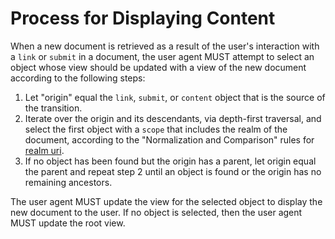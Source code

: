 # Process for Displaying Content

When a new document is retrieved as a result of the user's interaction with a `link` or `submit` in a document, the user agent MUST attempt to select an object whose view should be updated with a view of the new document according to the following steps:

1. Let "origin" equal the `link`, `submit`, or `content` object that is the source of the transition.
2. Iterate over the origin and its descendants, via depth-first traversal, and select the first object with a `scope` that includes the realm of the document, according to the "Normalization and Comparison" rules for [realm uri](/realm/).
3. If no object has been found but the origin has a parent, let origin equal the parent and repeat step 2 until an object is found or the origin has no remaining ancestors.

The user agent MUST update the view for the selected object to display the new document to the user. If no object is selected, then the user agent MUST update the root view.
